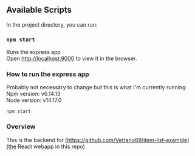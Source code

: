 ## Available Scripts

In the project directory, you can run:

### `npm start`

Runs the express app\
Open [http://localhost:9000](http://localhost:9000) to view it in the browser.

### How to run the express app

Probably not necessary to change but this is what I'm currently running:\
Npm version: v6.14.13\
Node version: v14.17.0

`npm start`

### Overview

This is the backend for [https://github.com/Vetrano89/item-list-example](the React webapp in this repo)